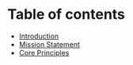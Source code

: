 # Table of contents

* [Introduction](README.md)
* [Mission Statement](mission-statement.md)
* [Core Principles](core-principles.md)
